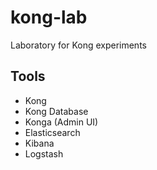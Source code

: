 # kong-lab
Laboratory for Kong experiments

## Tools

* Kong
* Kong Database
* Konga (Admin UI)
* Elasticsearch
* Kibana
* Logstash